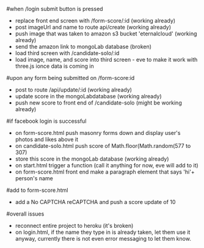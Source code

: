 #when /login submit button is pressed

- replace front end screen with /form-score/:id (working already)
- post imageUrl and name to route api/create (working already)
- push image that was taken to amazon s3 bucket 'eternalcloud' (working already)
- send the amazon link to mongoLab database (broken)
- load third screen with /candidate-solo/:id
- load image, name, and score into third screen - eve to make it work with three.js ionce data is coming in

#upon any form being submitted on /form-score:id

- post to route /api/update/:id (working already)
- update score in the mongoLabdatabase (working already)
- push new score to front end of /candidate-solo (might be working already)

#if facebook login is successful

- on form-score.html push masonry forms down and display user's photos and likes above it
- on candidate-solo.html push score of Math.floor(Math.random(577 to 307)
- store this score in the mongoLab database (working already)
- on start.html trigger a function (call it anything for now, eve will add to it)
- on form-score.html front end make a paragraph element that says 'hi'+ person's name


#add to form-score.html
- add a No CAPTCHA reCAPTCHA and push a score update of 10


#overall issues
- reconnect entire project to heroku (it's broken)
- on login.html, if the name they type in is already taken, let them use it anyway, currently there is not even error messaging to let them know.
